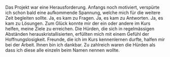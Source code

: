 Das Projekt war eine Herausforderung. Anfangs noch motiviert, verspürte ich schon bald eine aufkommende Spannung, welche mich für die weitere Zeit begleiten sollte.
Ja, es kam zu Fragen. Ja, es kam zu Antworten. Ja, es kam zu Lösungen. Zum Glück konnte mir der ein oder andere im Kurs helfen, meine Ziele zu erreichen.
Die Hürden, die sich in regelmässigen Abständen herauskristallisierten, erfüllten mich mit einem Gefühl der Hoffnungslosigkeit.
Freunde, die ich im Kurs kennenlernen durfte, halfen mir bei der Arbeit. Ihnen bin ich dankbar.
Zu zahlreich waren die Hürden als dass ich diese alle einzeln beim Namen nennen wollte.